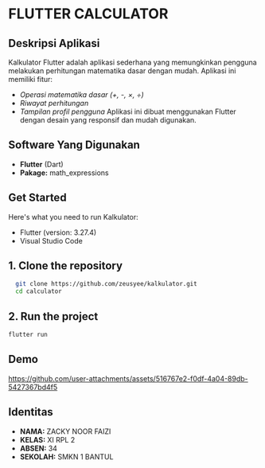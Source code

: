 # FLUTTER CALCULATOR
## Deskripsi Aplikasi
Kalkulator Flutter adalah aplikasi sederhana yang memungkinkan pengguna melakukan perhitungan matematika dasar dengan mudah. Aplikasi ini memiliki fitur:

- *Operasi matematika dasar (+, -, ×, ÷)*
- *Riwayat perhitungan*
- *Tampilan profil pengguna*
Aplikasi ini dibuat menggunakan Flutter dengan desain yang responsif dan mudah digunakan.

## Software Yang Digunakan
- **Flutter** (Dart)
- **Pakage:** math_expressions

## Get Started
Here's what you need to run Kalkulator:

- Flutter (version: 3.27.4)
- Visual Studio Code

## 1. Clone the repository
```bash
  git clone https://github.com/zeusyee/kalkulator.git
  cd calculator
```
## 2. Run the project
```bash
flutter run
```

## Demo

https://github.com/user-attachments/assets/516767e2-f0df-4a04-89db-5427367bd4f5



## Identitas
- **NAMA:**     ZACKY NOOR FAIZI
- **KELAS:**    XI RPL 2
- **ABSEN:**    34
- **SEKOLAH:**  SMKN 1 BANTUL
